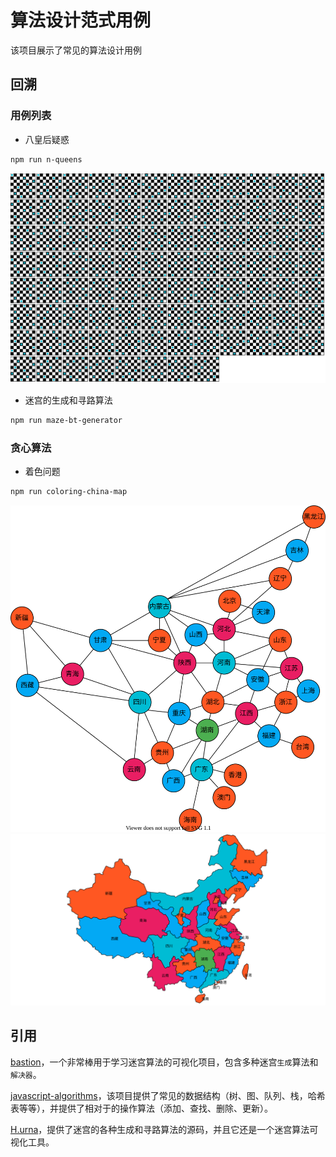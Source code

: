 # 算法设计范式用例

该项目展示了常见的算法设计用例

## 回溯

### 用例列表

* 八皇后疑惑

``` bash
npm run n-queens
```

<img src='output/n-queens.svg'/>

* 迷宫的生成和寻路算法

``` bash
npm run maze-bt-generator
```

### 贪心算法

* 着色问题

``` bash
npm run coloring-china-map
```

<img src='cases/coloring-china-map/output/colored-model.svg'/>

<img src='cases/coloring-china-map/output/colored-map.svg'/>

## 引用

[bastion](https://github.com/albertngo1/bastion)，一个非常棒用于学习迷宫算法的可视化项目，包含多种迷宫`生成`算法和`解决器`。

[javascript-algorithms](https://github.com/trekhleb/javascript-algorithms)，该项目提供了常见的数据结构（树、图、队列、栈，哈希表等等），并提供了相对于的操作算法（添加、查找、删除、更新）。

[H.urna](https://hurna.io/index.html)，提供了迷宫的各种生成和寻路算法的源码，并且它还是一个迷宫算法可视化工具。
